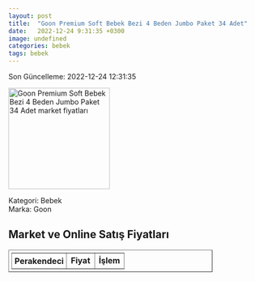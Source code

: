 ```yaml
---
layout: post
title:  "Goon Premium Soft Bebek Bezi 4 Beden Jumbo Paket 34 Adet"
date:   2022-12-24 9:31:35 +0300
image: undefined
categories: bebek
tags: bebek
---
```


Son Güncelleme: 2022-12-24 12:31:35

<img src="undefined" width="200" alt="Goon Premium Soft Bebek Bezi 4 Beden Jumbo Paket 34 Adet market fiyatları" />

Kategori: Bebek
<br />
Marka: Goon

<h2>Market ve Online Satış Fiyatları</h2>

<table border="1" style="padding: 5px;width:80%;">
  <tr>
    <td style="padding: 5px;"><strong>Perakendeci</strong></td>
    <td><strong>Fiyat</strong></td>
    <td><strong>İşlem</strong></td>
  </tr>
  
</table>
